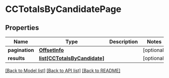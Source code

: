 # CCTotalsByCandidatePage

## Properties
Name | Type | Description | Notes
------------ | ------------- | ------------- | -------------
**pagination** | [**OffsetInfo**](OffsetInfo.md) |  | [optional]
**results** | [**list[CCTotalsByCandidate]**](CCTotalsByCandidate.md) |  | [optional]

[[Back to Model list]](../README.md#documentation-for-models) [[Back to API list]](../README.md#documentation-for-api-endpoints) [[Back to README]](../README.md)
